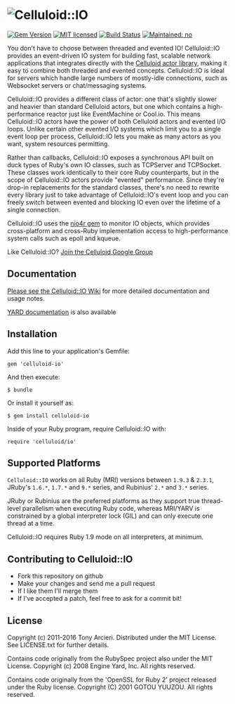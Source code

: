 ![Celluloid::IO](https://github.com/celluloid/celluloid-io/raw/master/logo.png)
================
[![Gem Version](https://badge.fury.io/rb/celluloid-io.svg)](http://rubygems.org/gems/celluloid-io)
[![MIT licensed](https://img.shields.io/badge/license-MIT-blue.svg)](https://github.com/celluloid/celluloid-io/blob/master/LICENSE.txt)
[![Build Status](https://secure.travis-ci.org/celluloid/celluloid-io.svg?branch=master)](http://travis-ci.org/celluloid/celluloid-io)
[![Maintained: no](https://img.shields.io/maintenance/no/2016.svg)](https://github.com/celluloid/celluloid/issues/779)

You don't have to choose between threaded and evented IO! Celluloid::IO
provides an event-driven IO system for building fast, scalable network
applications that integrates directly with the
[Celluloid actor library](https://github.com/celluloid/celluloid), making it
easy to combine both threaded and evented concepts. Celluloid::IO is ideal for
servers which handle large numbers of mostly-idle connections, such as Websocket
servers or chat/messaging systems.

Celluloid::IO provides a different class of actor: one that's slightly slower
and heavier than standard Celluloid actors, but one which contains a
high-performance reactor just like EventMachine or Cool.io. This means
Celluloid::IO actors have the power of both Celluloid actors and evented
I/O loops. Unlike certain other evented I/O systems which limit you to a
single event loop per process, Celluloid::IO lets you make as many actors as
you want, system resources permitting.

Rather than callbacks, Celluloid::IO exposes a synchronous API built on duck
types of Ruby's own IO classes, such as TCPServer and TCPSocket. These classes
work identically to their core Ruby counterparts, but in the scope of
Celluloid::IO actors provide "evented" performance. Since they're drop-in
replacements for the standard classes, there's no need to rewrite every
library just to take advantage of Celluloid::IO's event loop and you can
freely switch between evented and blocking IO even over the lifetime of a
single connection.

Celluloid::IO uses the [nio4r gem](https://github.com/celluloid/nio4r)
to monitor IO objects, which provides cross-platform and cross-Ruby
implementation access to high-performance system calls such as epoll
and kqueue.

Like Celluloid::IO? [Join the Celluloid Google Group](http://groups.google.com/group/celluloid-ruby)

Documentation
-------------

[Please see the Celluloid::IO Wiki](https://github.com/celluloid/celluloid-io/wiki)
for more detailed documentation and usage notes.

[YARD documentation](http://rubydoc.info/github/celluloid/celluloid-io/frames)
is also available

Installation
------------

Add this line to your application's Gemfile:

    gem 'celluloid-io'

And then execute:

    $ bundle

Or install it yourself as:

    $ gem install celluloid-io

Inside of your Ruby program, require Celluloid::IO with:

    require 'celluloid/io'

Supported Platforms
-------------------

`Celluloid::IO` works on all Ruby (MRI) versions between `1.9.3` & `2.3.1`,
JRuby's `1.6.*`, `1.7.*` and `9.*` series, and Rubinius' `2.*` and `3.*` series.

JRuby or Rubinius are the preferred platforms as they support true thread-level
parallelism when executing Ruby code, whereas MRI/YARV is constrained by a global
interpreter lock (GIL) and can only execute one thread at a time.

Celluloid::IO requires Ruby 1.9 mode on all interpreters, at minimum.

Contributing to Celluloid::IO
-----------------------------

* Fork this repository on github
* Make your changes and send me a pull request
* If I like them I'll merge them
* If I've accepted a patch, feel free to ask for a commit bit!

License
-------

Copyright (c) 2011-2016 Tony Arcieri. Distributed under the MIT License. See
LICENSE.txt for further details.

Contains code originally from the RubySpec project also under the MIT License.
Copyright (c) 2008 Engine Yard, Inc. All rights reserved.

Contains code originally from the 'OpenSSL for Ruby 2' project released under
the Ruby license. Copyright (C) 2001 GOTOU YUUZOU. All rights reserved.
